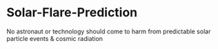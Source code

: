# Solar-Flare-Prediction
No astronaut or technology should come to harm from predictable solar particle events &amp; cosmic radiation
